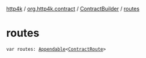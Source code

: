 [http4k](../../index.md) / [org.http4k.contract](../index.md) / [ContractBuilder](index.md) / [routes](./routes.md)

# routes

`var routes: `[`Appendable`](../../org.http4k.util/-appendable/index.md)`<`[`ContractRoute`](../-contract-route/index.md)`>`